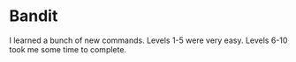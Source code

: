 # **Bandit**
I learned a bunch of new commands.
Levels 1-5 were very easy. Levels 6-10 took me some time to complete.
